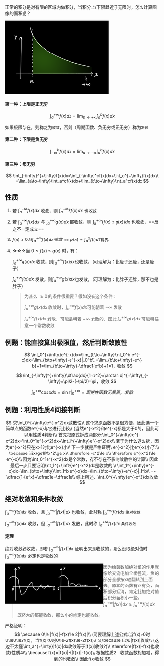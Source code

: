 正常的积分是对有限的区域内做积分，当积分上/下限趋近于无限时，怎么计算图像的面积呢？

<img src="assets/image-20220721130505794.png" alt="image-20220721130505794" style="zoom:50%;" />

#### 第一种：上限是正无穷

$$
\int_a^{+\infty}f(x)dx=\lim_{b\to+\infty}\int_a^bf(x)dx
$$

如果极限存在，则称之为`收敛`，否则（周期函数、负无穷或正无穷）称为`发散`

#### 第二种：下限是负无穷

$$
\int_{-\infty}^bf(x)dx=\lim_{a\to-\infty}\int_a^bf(x)dx
$$

#### 第三种：都无穷

$$
\int_{-\infty}^{+\infty}f(x)dx=\int_{-\infty}^cf(x)dx+\int_c^{+\infty}f(x)dx\\
=\lim_{a\to-\infty}\int_a^cf(x)dx+\lim_{b\to+\infty}\int_a^cf(x)dx
$$

## 性质

1. 若 $\int_a^{+\infty}f(x)dx$ 收敛，则 $\int_a^{+\infty}kf(x)dx$ 也收敛

2. 若 $\int_a^{+\infty}f(x)dx$ 与 $\int_a^{+\infty}g(x)dx$ 都收敛，则 $\int_a^{+\infty}(f(x)\pm g(x))dx$ 也收敛，==反之不一定成立==

3. $f(x)\ge0且\int_a^{+\infty}f(x)dx收敛$ <=> $p(x)=\int_a^xf(t)dt$有界 

4. ☆☆☆当 $0\le f(x)\le g(x)$ 时，有：

   $\int_a^{+\infty}g(x)dx$ 收敛，则$\int_a^{+\infty}f(x)dx$也收敛，（可理解为：比瘦子还瘦，还是瘦子）

   $\int_a^{+\infty}f(x)dx$ 发散，则$\int_a^{+\infty}g(x)dx$也发散，（可理解为：比胖子还胖，那不也是胖子）

   > 为甚么 $\ge0$ 的条件很重要？假如没有这个条件：
   >
   > $\int_a^{+\infty}g(x)dx$ 收敛时，$\int_a^{+\infty}f(x)dx$可能朝着 $-\infty$ 发散
   >
   > $\int_a^{+\infty}f(x)dx$ 发散，可能是朝着 $-\infty$ 发散的，因此 $\int_a^{+\infty}g(x)dx$ 可能朝任意一个常数收敛

   

## 例题：能直接算出极限值，然后判断敛散性

$$
\int_0^{+\infty}e^{-x}dx=\lim_{b\to+\infty}\int_0^b e^{-x}dx=\lim_{b\to+\infty}-e^{-x}|_0^b\\
=\lim_{b\to+\infty}-e^{-b}+1=\lim_{b\to+\infty}-\dfrac1{e^b}+1=1，收敛
$$

$$
\int_{-\infty}^{+\infty}\dfrac{dx}{1+x^2}=\arctan x|^{+\infty}_{-\infty}=\pi/2-(-\pi/2)=\pi，收敛
$$

$$
\int_0^{+\infty}\cos xdx=\sin x|_0^{+\infty}=周期性函数无极限，发散
$$



## 例题：利用性质4间接判断

$$
求\int_0^{+\infty}e^{-x^2}dx敛散性\\
这个求原函数不是很方便，因此选一个简单点的函数e^{-x}与它进行比较\\
(当然e^{-x^2}和e^{-x}都是大于0的，因此可以用性质4判断)\\
首先把原式拆成两部分:\int_0^{+\infty}e^{-x^2}dx=\int_0^1e^{-x^2}dx+\int_1^{+\infty}e^{-x^2}dx\\
至于为什么这么拆，因为e^{-x^2}只在x>1时比e^{-x}小\\
下一步就是严格证明\ e^{-x^2}比e^{-x}小了:\\
\because 当x\ge1时x^2\ge x\\
\therefore -x^2\le x\\
\therefore e^{-x^2}\le e^{-x}\\
因为\int_0^1e^{-x^2}dx是个常数，存不存在不影响敛散性的计算\\
因此最后一步只要证明\int_1^{+\infty}e^{-x^2}dx是收敛的:\\
\int_1^{+\infty}e^{-x}dx=\lim_{b\to+\infty}\int_1^b e^{-x}dx=\lim_{b\to+\infty}-e^{-x}|_1^b\\
=-\dfrac{1}{e^x}+\dfrac1e=\dfrac1e\\
综上所述，\int_0^{+\infty}e^{-x^2}dx收敛
$$



## 绝对收敛和条件收敛

$\int_a^{+\infty}f(x)dx$ 收敛，且 $\int_a^{+\infty}|f(x)|dx$ 也收敛，此时称 $\int_a^{+\infty}f(x)dx$ `绝对收敛`

$\int_a^{+\infty}f(x)dx$ 收敛，但 $\int_a^{+\infty}|f(x)|dx$ 发散，此时称 $\int_a^{+\infty}f(x)dx$ `条件收敛`

#### 定理

绝对收敛必收敛，即若 $\int_a^{+\infty}|f(x)|dx$ 证明出来是收敛的，那么没取绝对值时 $\int_a^{+\infty}f(x)dx$ 必定也是收敛的

<img align=left src="assets/image-20220722110120440.png" alt="image-20220722110120440" style="zoom:50%;" />

>  因为给函数加绝对值的作用就像给交流电加全桥整流，负的部分全部按x轴翻转到上面去。原本的函数有正有负，面积部分抵消，肯定比加绝对值后积分面积小一些。$\int_a^{+\infty}|f(x)|dx\ge \int_a^{+\infty}f(x)dx$
>
> 既然大的都能收敛，那么小的肯定也能收敛。

严格证明：
$$
\because 0\le |f(x)|-f(x)\le 2|f(x)|\\
(简要理解上述公式:当f(x)>0时0\le0\le2f(x)，当f(x)<0时0\le-2f(x)\le-2f(x))\\
又\because 已知|f(x)|收敛\\
(这边不太懂:\int_a^{+\infty}|f(x)|dx收敛等于|f(x)|收敛?)\\
\therefore|f(x)|-f(x)也收敛(性质4)\\
\because f(x)=|f(x)|-(|f(x)|-f(x))\\
根据性质2，收敛函数相加减，得到的也收敛\\
因此f(x)收敛
$$
